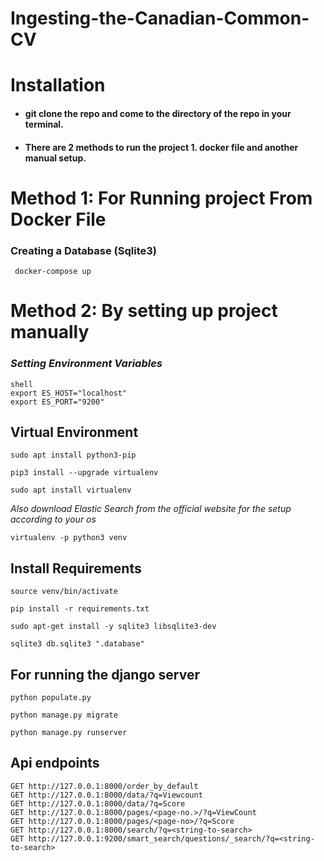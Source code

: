 # Ingesting-the-Canadian-Common-CV
# Installation
* #### git clone the repo and come to the directory of the repo in your terminal.
* #### There are 2 methods to run the project 1. docker file and another manual setup.

# Method 1: For Running project From Docker File


### Creating a Database (Sqlite3)

```
 docker-compose up
```
# Method 2: By setting up project manually

### *Setting Environment Variables*
```
shell
export ES_HOST="localhost"
export ES_PORT="9200"
```
## Virtual Environment
```
sudo apt install python3-pip 
```
```
pip3 install --upgrade virtualenv
```
```
sudo apt install virtualenv
```
*Also download Elastic Search from the official website for the setup according to your os*
```
virtualenv -p python3 venv 
```
## Install Requirements
```
source venv/bin/activate
```
```
pip install -r requirements.txt
```
 ```
 sudo apt-get install -y sqlite3 libsqlite3-dev
 ```
```
sqlite3 db.sqlite3 ".database"
 ```

## For running the django server
```
python populate.py
```
```
python manage.py migrate
```
```
python manage.py runserver
```


## Api endpoints 

```
GET http://127.0.0.1:8000/order_by_default
GET http://127.0.0.1:8000/data/?q=Viewcount
GET http://127.0.0.1:8000/data/?q=Score
GET http://127.0.0.1:8000/pages/<page-no.>/?q=ViewCount
GET http://127.0.0.1:8000/pages/<page-no>/?q=Score
GET http://127.0.0.1:8000/search/?q=<string-to-search>
GET http://127.0.0.1:9200/smart_search/questions/_search/?q=<string-to-search>

```

